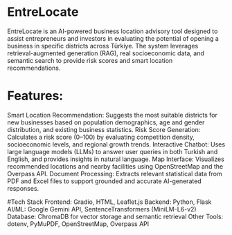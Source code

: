 # EntreLocate
EntreLocate is an AI-powered business location advisory tool designed to assist entrepreneurs and investors in evaluating the potential of opening a business in specific districts across Türkiye. The system leverages retrieval-augmented generation (RAG), real socioeconomic data, and semantic search to provide risk scores and smart location recommendations.

# Features:
Smart Location Recommendation: Suggests the most suitable districts for new businesses based on population demographics, age and gender distribution, and existing business statistics.
Risk Score Generation: Calculates a risk score (0–100) by evaluating competition density, socioeconomic levels, and regional growth trends.
Interactive Chatbot: Uses large language models (LLMs) to answer user queries in both Turkish and English, and provides insights in natural language.
Map Interface: Visualizes recommended locations and nearby facilities using OpenStreetMap and the Overpass API.
Document Processing: Extracts relevant statistical data from PDF and Excel files to support grounded and accurate AI-generated responses.

#Tech Stack
Frontend: Gradio, HTML, Leaflet.js
Backend: Python, Flask
AI/ML: Google Gemini API, SentenceTransformers (MiniLM-L6-v2)
Database: ChromaDB for vector storage and semantic retrieval
Other Tools: dotenv, PyMuPDF, OpenStreetMap, Overpass API



